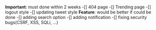 **Important**: must done within 2 weeks
-[] 404 page
-[] Trending page
-[] logout style
-[] updating tweet style
**Feature**: would be better if could be done
-[] adding search option
-[] adding notification
-[] fixing security bugs(CSRF, XSS, SQLi, ...)